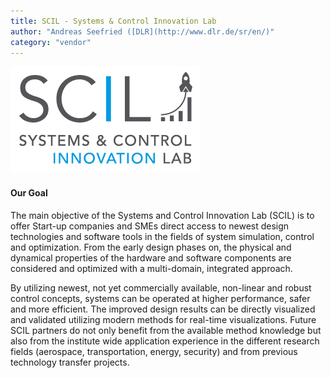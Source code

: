 ```yaml
---
title: SCIL - Systems & Control Innovation Lab
author: "Andreas Seefried ([DLR](http://www.dlr.de/sr/en/)"
category: "vendor"
---
```


![logo](logo1.jpg)

#### Our Goal
The main objective of the Systems and Control Innovation Lab
(SCIL) is to offer Start-up companies and SMEs direct access to
newest design technologies and software tools in the fields of
system simulation, control and optimization. From the early
design phases on, the physical and dynamical properties of
the hardware and software components are considered and
optimized with a multi-domain, integrated approach.

By utilizing newest, not yet commercially available, non-linear
and robust control concepts, systems can be operated at
higher performance, safer and more efficient. The improved
design results can be directly visualized and validated utilizing
modern methods for real-time visualizations. Future SCIL
partners do not only benefit from the available method
knowledge but also from the institute wide application
experience in the different research fields (aerospace,
transportation, energy, security) and from previous technology
transfer projects.

#### 
